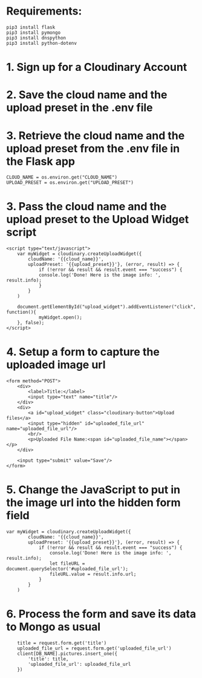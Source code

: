 # Requirements:

```
pip3 install flask
pip3 install pymongo
pip3 install dnspython
pip3 install python-dotenv
```

# 1. Sign up for a Cloudinary Account

# 2. Save the cloud name and the upload preset in the .env file

# 3. Retrieve the cloud name and the upload preset from the .env file in the Flask app
```
CLOUD_NAME = os.environ.get("CLOUD_NAME")
UPLOAD_PRESET = os.environ.get("UPLOAD_PRESET")
```

# 3. Pass the cloud name and the upload preset to the Upload Widget script
```
<script type="text/javascript">
    var myWidget = cloudinary.createUploadWidget({
        cloudName: '{{cloud_name}}', 
        uploadPreset: '{{upload_preset}}'}, (error, result) => { 
            if (!error && result && result.event === "success") { 
            console.log('Done! Here is the image info: ', result.info); 
            }
        }
    )

    document.getElementById("upload_widget").addEventListener("click", function(){
            myWidget.open();
    }, false);
</script>
```

# 4. Setup a form to capture the uploaded image url
```
<form method="POST">
    <div>
        <label>Title:</label>
        <input type="text" name="title"/>
    </div>
    <div>
        <a id="upload_widget" class="cloudinary-button">Upload files</a>
        <input type="hidden" id="uploaded_file_url" name="uploaded_file_url"/>
        <br/>
        <p>Uploaded File Name:<span id="uploaded_file_name"></span></p>
    </div>       
    
    <input type="submit" value="Save"/>
</form>
```

# 5. Change the JavaScript to put in the image url into the hidden form field
```
var myWidget = cloudinary.createUploadWidget({
        cloudName: '{{cloud_name}}', 
        uploadPreset: '{{upload_preset}}'}, (error, result) => { 
            if (!error && result && result.event === "success") { 
                console.log('Done! Here is the image info: ', result.info); 
                let fileURL = document.querySelector('#uploaded_file_url');
                fileURL.value = result.info.url;
            }
        }
    )
```

# 6. Process the form and save its data to Mongo as usual
```
    title = request.form.get('title')
    uploaded_file_url = request.form.get('uploaded_file_url')
    client[DB_NAME].pictures.insert_one({
        'title': title,
        'uploaded_file_url': uploaded_file_url
    })
```

